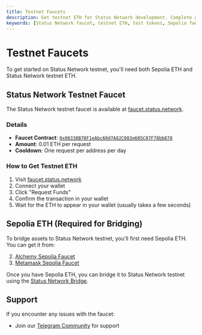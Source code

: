 ```yaml
---
title: Testnet Faucets
description: Get testnet ETH for Status Network development. Complete guide to obtaining test tokens through Status Network faucet and Sepolia faucets for bridging.
keywords: [Status Network faucet, testnet ETH, test tokens, Sepolia faucet, blockchain testing, development tokens]
---
```


# Testnet Faucets

To get started on Status Network testnet, you'll need both Sepolia ETH and Status Network testnet ETH.

## Status Network Testnet Faucet

The Status Network testnet faucet is available at [faucet.status.network](https://faucet.status.network).

### Details
- **Faucet Contract**: [`0x06338B70F1eAbc60d7A82C083e605C07F78bb878`](https://sepoliascan.status.network/address/0x06338B70F1eAbc60d7A82C083e605C07F78bb878)
- **Amount**: 0.01 ETH per request
- **Cooldown**: One request per address per day

### How to Get Testnet ETH

1. Visit [faucet.status.network](https://faucet.status.network)
2. Connect your wallet
3. Click "Request Funds"
4. Confirm the transaction in your wallet
5. Wait for the ETH to appear in your wallet (usually takes a few seconds)

## Sepolia ETH (Required for Bridging)

To bridge assets to Status Network testnet, you'll first need Sepolia ETH. You can get it from:

2. [Alchemy Sepolia Faucet](https://www.alchemy.com/faucets/ethereum-sepolia)
3. [Metamask Sepolia Faucet](https://docs.metamask.io/developer-tools/faucet/)

Once you have Sepolia ETH, you can bridge it to Status Network testnet using the [Status Network Bridge](https://bridge.status.network).

## Support

If you encounter any issues with the faucet:
- Join our [Telegram Community](https://t.me/statusl2) for support